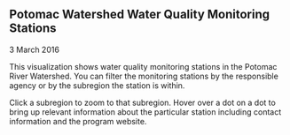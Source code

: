 ## Potomac Watershed Water Quality Monitoring Stations

3 March 2016

This visualization shows water quality monitoring stations in the Potomac River Watershed. 
You can filter the monitoring stations by the responsible agency or by the subregion the station is within. 

Click a subregion to zoom to that subregion.
Hover over a dot on a dot to bring up relevant information about the particular station including contact information and the program website. 